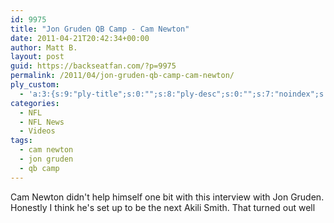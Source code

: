```yaml
---
id: 9975
title: "Jon Gruden QB Camp - Cam Newton"
date: 2011-04-21T20:42:34+00:00
author: Matt B.
layout: post
guid: https://backseatfan.com/?p=9975
permalink: /2011/04/jon-gruden-qb-camp-cam-newton/
ply_custom:
  - 'a:3:{s:9:"ply-title";s:0:"";s:8:"ply-desc";s:0:"";s:7:"noindex";s:0:"";}'
categories:
  - NFL
  - NFL News
  - Videos
tags:
  - cam newton
  - jon gruden
  - qb camp
---
```


<div class="entry">
  <p>
    Cam Newton didn't help himself one bit with this interview with Jon Gruden. Honestly I think he's set up to be the next Akili Smith. That turned out well<br />
  </p>
</div>
